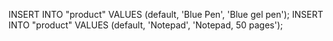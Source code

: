 INSERT INTO "product" VALUES (default, 'Blue Pen', 'Blue gel pen');
INSERT INTO "product" VALUES (default, 'Notepad', 'Notepad, 50 pages');
